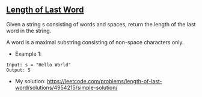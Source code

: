 ## [Length of Last Word](https://leetcode.com/problems/length-of-last-word/description)

Given a string s consisting of words and spaces, return the length of the last word in the string.

A word is a maximal substring consisting of non-space characters only.


- Example 1:
```
Input: s = "Hello World"
Output: 5
```

- My solution: https://leetcode.com/problems/length-of-last-word/solutions/4954215/simple-solution/
